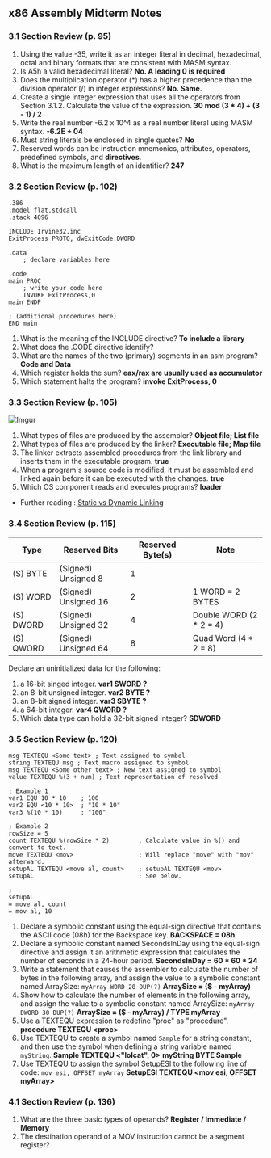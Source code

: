 ## x86 Assembly Midterm Notes

### 3.1 Section Review (p. 95)
1. Using the value -35, write it as an integer literal in decimal, hexadecimal, octal and binary formats that are consistent with MASM syntax.
2.  Is A5h a valid hexadecimal literal? **No. A leading 0 is required**
3. Does the multiplication operator (*) has a higher precedence than the division operator (/) in integer expressions? **No. Same.**
4. Create a single integer expression that uses all the operators from Section 3.1.2. Calculate the value of the expression. **30 mod (3 * 4) + (3 - 1) / 2**
5. Write the real number -6.2 x 10^4 as a real number literal using MASM syntax. **-6.2E + 04**
6. Must string literals be enclosed in single quotes? **No**
7. Reserved words can be instruction mnemonics, attributes, operators, predefined symbols, and **directives**.
8. What is the maximum length of an identifier? **247**

### 3.2 Section Review (p. 102)
```
.386
.model flat,stdcall
.stack 4096

INCLUDE Irvine32.inc
ExitProcess PROTO, dwExitCode:DWORD

.data
    ; declare variables here

.code
main PROC
    ; write your code here
    INVOKE ExitProcess,0
main ENDP

; (additional procedures here)
END main
```
1. What is the meaning of the INCLUDE directive? **To include a library**
2. What does the .CODE directive identify?
3. What are the names of the two (primary) segments in an asm program? **Code and Data**
4. Which register holds the sum? **eax/rax are usually used as accumulator**
5. Which statement halts the program? **invoke ExitProcess, 0**

### 3.3 Section Review (p. 105)
![Imgur](https://i.imgur.com/3bi2QbY.png)
1. What types of files are produced by the assembler? **Object file; List file**
2. What types of files are produced by the linker? **Executable file; Map file**
3. The linker extracts assembled procedures from the link library and inserts them in the executable program. **true**
4. When a program's source code is modified, it must be assembled and linked again before it can be executed with the changes. **true**
5. Which OS component reads and executes programs? **loader**

* Further reading : [Static vs Dynamic Linking](http://www.cs-fundamentals.com/tech-interview/c/difference-between-static-and-dynamic-linking.php)

### 3.4 Section Review (p. 115)
| Type | Reserved Bits | Reserved Byte(s) | Note |
| --- | --- | --- | --- |
| (S) BYTE | (Signed) Unsigned 8 | 1 | |
| (S) WORD | (Signed) Unsigned 16 | 2 | 1 WORD = 2 BYTES|
| (S) DWORD | (Signed) Unsigned 32 | 4 | Double WORD (2 * 2 = 4) |
| (S) QWORD | (Signed) Unsigned 64 | 8 | Quad Word (4 * 2 = 8) |

Declare an uninitialized data for the following:
1. a 16-bit singed integer. **var1 SWORD ?**
2. an 8-bit unsigned integer. **var2  BYTE ?**
3. an 8-bit signed integer. **var3  SBYTE ?**
4. a 64-bit integer. **var4 QWORD ?**
5. Which data type can hold a 32-bit signed integer? **SDWORD**

### 3.5 Section Review (p. 120)
```
msg TEXTEQU <Some text> ; Text assigned to symbol  
string TEXTEQU msg ; Text macro assigned to symbol  
msg TEXTEQU <Some other text> ; New text assigned to symbol  
value TEXTEQU %(3 + num) ; Text representation of resolved
```
```
; Example 1
var1 EQU 10 * 10    ; 100
var2 EQU <10 * 10>  ; "10 * 10"
var3 %(10 * 10)     ; "100"

; Example 2
rowSize = 5
count TEXTEQU %(rowSize * 2)        ; Calculate value in %() and convert to text.
move TEXTEQU <mov>                  ; Will replace "move" with "mov" afterward.
setupAL TEXTEQU <move al, count>    ; setupAL TEXTEQU <mov>
setupAL                             ; See below.

;
setupAL
= move al, count
= mov al, 10
```
1. Declare a symbolic constant using the equal-sign directive that contains the ASCII code (08h) for the Backspace key. **BACKSPACE = 08h**
2. Declare a symbolic constant named SecondsInDay using the equal-sign directive and assign it an arithmetic expression that calculates the number of seconds in a 24-hour period. **SecondsInDay = 60 * 60 * 24**
3. Write a statement that causes the assembler to calculate the number of bytes in the following array, and assign the value to a symbolic constant named ArraySize: 
`myArray WORD 20 DUP(?)` **ArraySize = ($ - myArray)**
4. Show how to calculate the number of elements in the following array, and assign the value to a symbolic constant named ArraySize:
`myArray DWORD 30 DUP(?)` **ArraySize = ($ - myArray) / TYPE myArray**
5. Use a TEXTEQU expression to redefine "proc" as "procedure". **procedure TEXTEQU \<proc\>**
6. Use TEXTEQU to create a symbol named `Sample` for a string constant, and then use the symbol when defining a string variable named `myString`.
**Sample TEXTEQU \<"lolcat", 0\>**
**myString BYTE Sample**
7. Use TEXTEQU to assign the symbol SetupESI to the following line of code:
`mov esi, OFFSET myArray` **SetupESI TEXTEQU \<mov esi, OFFSET myArray\>**

### 4.1 Section Review (p. 136)
1. What are the three basic types of operands? **Register / Immediate / Memory**
2. The destination operand of a MOV instruction cannot be a segment register?

